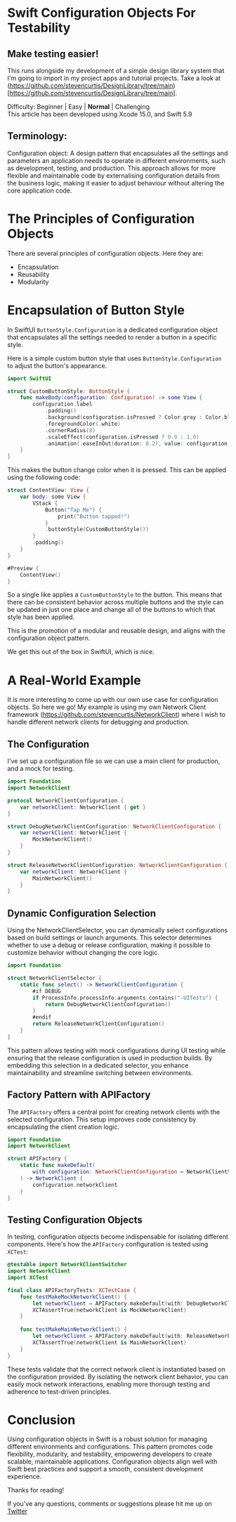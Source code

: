 # Swift Configuration Objects For Testability
## Make testing easier!

This runs alongside my development of a simple design library system that I'm going to import in my project apps and tutorial projects. Take a look at (https://github.com/stevencurtis/DesignLibrary/tree/main)[https://github.com/stevencurtis/DesignLibrary/tree/main].

Difficulty: Beginner | Easy | **Normal** | Challenging<br/>
This article has been developed using Xcode 15.0, and Swift 5.9

## Terminology:
Configuration object: A design pattern that encapsulates all the settings and parameters an application needs to operate in different environments, such as development, testing, and production. This approach allows for more flexible and maintainable code by externalising configuration details from the business logic, making it easier to adjust behaviour without altering the core application code.


# The Principles of Configuration Objects
There are several principles of configuration objects. Here they are:
- Encapsulation
- Reusability
- Modularity

# Encapsulation of Button Style
In SwiftUI `ButtonStyle.Configuration` is a dedicated configuration object that encapsulates all the settings needed to render a button in a specific style.

Here is a simple custom button style that uses `ButtonStyle.Configuration` to adjust the button's appearance.

```swift
import SwiftUI

struct CustomButtonStyle: ButtonStyle {
    func makeBody(configuration: Configuration) -> some View {
        configuration.label
            .padding()
            .background(configuration.isPressed ? Color.gray : Color.blue)
            .foregroundColor(.white)
            .cornerRadius(8)
            .scaleEffect(configuration.isPressed ? 0.9 : 1.0)
            .animation(.easeInOut(duration: 0.2), value: configuration.isPressed)
    }
}
```

This makes the button change color when it is pressed.
This can be applied using the following code:

```swift
struct ContentView: View {
    var body: some View {
        VStack {
            Button("Tap Me") {
                print("Button tapped!")
            }
            .buttonStyle(CustomButtonStyle())
        }
        .padding()
    }
}

#Preview {
    ContentView()
}
```

So a single like applies a `CustomButtonStyle` to the button. This means that there can be consistent behavior across multiple buttons and the style can be updated in just one place and change all of the buttons to which that style has been applied.

This is the promotion of a modular and reusable design, and aligns with the configuration object pattern.

We get this out of the box in SwiftUI, which is nice.

# A Real-World Example
It is more interesting to come up with our own use case for configuration objects. So here we go!
My example is using my own Network Client framework (https://github.com/stevencurtis/NetworkClient) where I wish to handle different network clients for debugging and production.

## The Configuration
I've set up a configuration file so we can use a main client for production, and a mock for testing.

```swift
import Foundation
import NetworkClient

protocol NetworkClientConfiguration {
    var networkClient: NetworkClient { get }
}

struct DebugNetworkClientConfiguration: NetworkClientConfiguration {
    var networkClient: NetworkClient {
        MockNetworkClient()
    }
}

struct ReleaseNetworkClientConfiguration: NetworkClientConfiguration {
    var networkClient: NetworkClient {
        MainNetworkClient()
    }
}
```
## Dynamic Configuration Selection
Using the NetworkClientSelector, you can dynamically select configurations based on build settings or launch arguments. This selector determines whether to use a debug or release configuration, making it possible to customize behavior without changing the core logic.

```swift
import Foundation

struct NetworkClientSelector {
    static func select() -> NetworkClientConfiguration {
        #if DEBUG
        if ProcessInfo.processInfo.arguments.contains("-UITests") {
            return DebugNetworkClientConfiguration()
        }
        #endif
        return ReleaseNetworkClientConfiguration()
    }
}
```

This pattern allows testing with mock configurations during UI testing while ensuring that the release configuration is used in production builds. By embedding this selection in a dedicated selector, you enhance maintainability and streamline switching between environments.

## Factory Pattern with APIFactory
The `APIFactory` offers a central point for creating network clients with the selected configuration. This setup improves code consistency by encapsulating the client creation logic.

```swift
import Foundation
import NetworkClient

struct APIFactory {
    static func makeDefault(
        with configuration: NetworkClientConfiguration = NetworkClientSelector.select()
    ) -> NetworkClient {
        configuration.networkClient
    }
}
```

## Testing Configuration Objects
In testing, configuration objects become indispensable for isolating different components. Here's how the `APIFactory` configuration is tested using `XCTest`:

```swift
@testable import NetworkClientSwitcher
import NetworkClient
import XCTest

final class APIFactoryTests: XCTestCase {
    func testMakeMockNetworkClient() {
        let networkClient = APIFactory.makeDefault(with: DebugNetworkClientConfiguration())
        XCTAssertTrue(networkClient is MockNetworkClient)
    }
    
    func testMakeMainNetworkClient() {
        let networkClient = APIFactory.makeDefault(with: ReleaseNetworkClientConfiguration())
        XCTAssertTrue(networkClient is MainNetworkClient)
    }
}
```

These tests validate that the correct network client is instantiated based on the configuration provided. By isolating the network client behavior, you can easily mock network interactions, enabling more thorough testing and adherence to test-driven principles.


# Conclusion
Using configuration objects in Swift is a robust solution for managing different environments and configurations. This pattern promotes code flexibility, modularity, and testability, empowering developers to create scalable, maintainable applications. Configuration objects align well with Swift best practices and support a smooth, consistent development experience.

Thanks for reading!

If you've any questions, comments or suggestions please hit me up on [Twitter](https://twitter.com/stevenpcurtis) 
